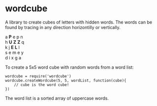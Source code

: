 # wordcube #

A library to create cubes of letters with hidden words. The words can be found by tracing in any direction horizontilly or vertically.

a  **P**  e  p  n  
h  **U**  **Z**  **Z**  q  
k  j  **E**  **L**  l  
s  e  m  e  y  
d  i  x  g  a  

To create a 5x5 word cube with random words from a word list:

    wordcube = require('wordcube')
    wordcube.createWordcube(5, 5, wordList, function(cube){
    	// cube is the word cube!
    })

The word list is a sorted array of uppercase words.